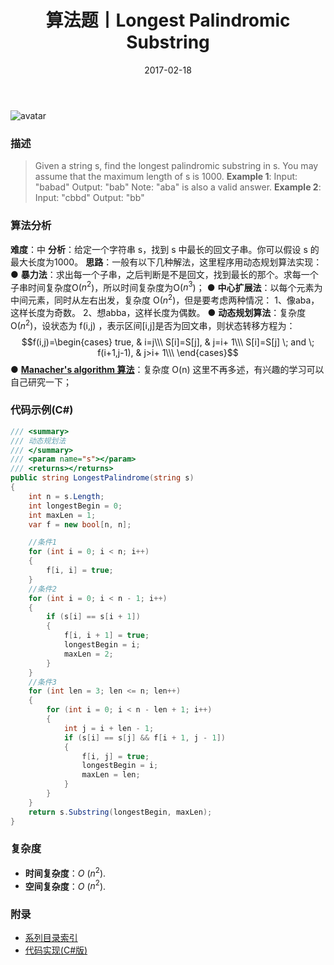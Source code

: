 ﻿---
title: 算法题丨Longest Palindromic Substring
tags:
  - 算法
  - 编程技巧
  - 数据结构
categories: 计算机基础
date: 2017-02-18
---
![avatar](https://mysite.bj.bcebos.com/images/articles/de51af63-54ed-496a-8331-9ec77c27864a.jpg)

### 描述
>Given a string s, find the longest palindromic substring in s. You may assume that the maximum length of s is 1000.
**Example 1**:
Input: "babad"
Output: "bab"
Note: "aba" is also a valid answer.
**Example 2**:
Input: "cbbd"
Output: "bb"

<!-- more -->

### 算法分析
**难度**：中
**分析**：给定一个字符串 s，找到 s 中最长的回文子串。你可以假设 s 的最大长度为1000。
**思路**：一般有以下几种解法，这里程序用动态规划算法实现：
● **暴力法**：求出每一个子串，之后判断是不是回文，找到最长的那个。求每一个子串时间复杂度O($n^2$)，所以时间复杂度为O($n^3$)；
● **中心扩展法**：以每个元素为中间元素，同时从左右出发，复杂度 O($n^2$)，但是要考虑两种情况：
1、像aba，这样长度为奇数。
2、想abba，这样长度为偶数。
● **动态规划算法**：复杂度 O($n^2$)，设状态为 f(i,j) ，表示区间[i,j]是否为回文串，则状态转移方程为：
$$f(i,j)=\begin{cases}
true, & i=j\\\
S[i]=S[j], & j=i+ 1\\\
S[i]=S[j] \; and \; f(i+1,j-1), & j>i+ 1\\\
\end{cases}$$
● **[Manacher's algorithm 算法](https://en.wikipedia.org/wiki/Longest_palindromic_substring)**：复杂度 O(n) 这里不再多述，有兴趣的学习可以自己研究一下；

### 代码示例(C#)
```csharp
/// <summary>
/// 动态规划法
/// </summary>
/// <param name="s"></param>
/// <returns></returns>
public string LongestPalindrome(string s)
{
    int n = s.Length;
    int longestBegin = 0;
    int maxLen = 1;
    var f = new bool[n, n];

    //条件1
    for (int i = 0; i < n; i++)
    {
        f[i, i] = true;
    }
    //条件2
    for (int i = 0; i < n - 1; i++)
    {
        if (s[i] == s[i + 1])
        {
            f[i, i + 1] = true;
            longestBegin = i;
            maxLen = 2;
        }
    }
    //条件3
    for (int len = 3; len <= n; len++)
    {
        for (int i = 0; i < n - len + 1; i++)
        {
            int j = i + len - 1;
            if (s[i] == s[j] && f[i + 1, j - 1])
            {
                f[i, j] = true;
                longestBegin = i;
                maxLen = len;
            }
        }
    }
    return s.Substring(longestBegin, maxLen);
}
```

### 复杂度
- **时间复杂度**：*O* ($n^2$). 
- **空间复杂度**：*O* ($n^2$).

### 附录
- [系列目录索引](/posts/algorithm/index/)
- [代码实现(C#版)](https://github.com/lizzie2008/LeetCode.git)